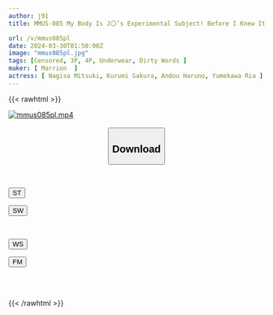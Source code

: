 ```yaml
---
author: j91
title: MMUS-085 My Body Is J〇’s Experimental Subject! Before I Knew It, My House Was A Hangout For J*s And I Was Forced To Have Sex With Them All.

url: /v/mmus085pl
date: 2024-03-30T01:50:00Z
image: "mmus085pl.jpg"
tags: [Censored, 3P, 4P, Underwear, Dirty Words	]
maker: [ Marrion  ]
actress: [ Nagisa Mitsuki, Kurumi Sakura, Andou Haruno, Yumekawa Ria ]
---
```



{{< rawhtml >}}

<div class="video" data-videoid="Wo6v8KyMpmfgQd">
    <a href="javascript:;">
        <img src="/v/mmus085pl/mmus085pl.jpg" width="WIDTH" height="HEIGHT" alt="mmus085pl.mp4" loading="lazy">
    </a>
</div>

<script type="text/javascript" src="https://j91.asia/asset/on-demand-st.js"></script>

<br>
  <link rel="stylesheet" href="https://j91.asia/asset/bs5.css">
  
  <center>
  <button class="btn btn-primary" type="button" data-bs-toggle="collapse" data-bs-target=".multi-collapse" aria-expanded="false" aria-controls="multiCollapseExample1 multiCollapseExample2"><h2>Download</h2></button></center>
</p>
<div class="row">
  <div class="col">
    <div class="collapse multi-collapse" id="multiCollapseExample1">
      <div class="card card-body">
	      	      <br>
<div class="buttons">  
<p><a href="https://streamtape.to/v/Wo6v8KyMpmfgQd" target="_blank"><button class="btn-hover color-3"><i class="fa fa-download"></i> ST</button></a></p>
<p><a href="https://asnwish.com/7zquspoy0qz8" target="_blank"><button class="btn-hover color-2"><i class="fa fa-download"></i> SW</button></a></p></div>
    </div>
  </div>
</div>
  <div class="col">
    <div class="collapse multi-collapse" id="multiCollapseExample2">
      <div class="card card-body">
	      <br>
<div class="buttons">
<p><a href="https://wolfstream.tv/mxcv3wrd5lji"><button class="btn-hover color-9"><i class="fa fa-download"></i> WS</button></a></p>
<p><a href="https://filemoon.sx/d/ng3jmwms01k1"><button class="btn-hover color-8"><i class="fa fa-download"></i> FM</button></a></p></div>
<br><br>
      </div>
    </div>
  </div>
</div>

{{< /rawhtml >}}
